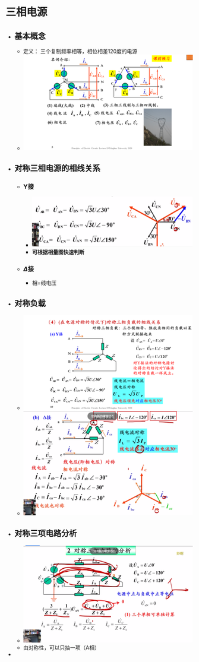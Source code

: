 # 三相电源
-   ##  基本概念
    -   定义： 三个复制频率相等，相位相差120度的电源
    -   ![](Pics/2020-06-01-08-12-24.png)
-   ## 对称三相电源的相线关系
    -   ### Y接
        -   ![](Pics/2020-06-01-08-15-06.png)
        -   **可根据相量图快速判断**
    -   ### $\Delta$接
        -   相=线电压
-   ## 对称负载
    -   ![](Pics/2020-06-01-08-22-08.png)   
    -   ![](Pics/2020-06-01-08-24-27.png)
-   ## 对称三项电路分析
    -   ![](Pics/2020-06-01-08-33-00.png)
    -   由对称性，可以只抽一项（A相）
-   
           


